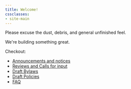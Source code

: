 ```yaml
---
title: Welcome!
cssclasses: 
- site-main
---
```

Please excuse the dust, debris, and general unfinished feel.

We're building something great.

Checkout: 

- [Announcements and notices](./activity/index.md#announcements-and-notices)
- [Reviews and Calls for input](./activity/index.md#reviews-and-calls-for-input)
- [Draft Bylaws](/bylaws/)
- [Draft Policies](/policies/)
- [FAQ](./faq.html)
